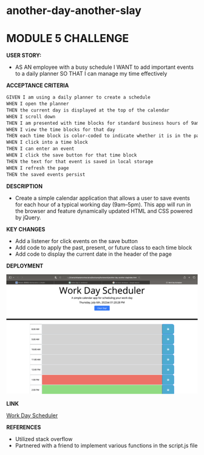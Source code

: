 # another-day-another-slay


# MODULE 5 CHALLENGE
<strong> USER STORY: </strong>

* AS AN employee with a busy schedule
I WANT to add important events to a daily planner
SO THAT I can manage my time effectively

<strong> ACCEPTANCE CRITERIA </STRONG>    

  ```bash
GIVEN I am using a daily planner to create a schedule
WHEN I open the planner
THEN the current day is displayed at the top of the calendar
WHEN I scroll down
THEN I am presented with time blocks for standard business hours of 9am to 5pm
WHEN I view the time blocks for that day
THEN each time block is color-coded to indicate whether it is in the past, present, or future
WHEN I click into a time block
THEN I can enter an event
WHEN I click the save button for that time block
THEN the text for that event is saved in local storage
WHEN I refresh the page
THEN the saved events persist
  ```

<STRONG> DESCRIPTION </strong>

* Create a simple calendar application that allows a user to save events for each hour of a typical working day (9am–5pm). This app will run in the browser and feature dynamically updated HTML and CSS powered by jQuery.

<STRONG> KEY CHANGES </strong>

* Add a listener for click events on the save button
* Add code to apply the past, present, or future class to each time block
* Add code to display the current date in the header of the page

<STRONG> DEPLOYMENT </strong>

![Image](Screenshot.png)

<STRONG> LINK </strong>

[Work Day Scheduler](https://saymiki.github.io/another-day-another-slay/)

<STRONG> REFERENCES </strong>

* Utilized stack overflow
* Partnered with a friend to implement various functions in the script.js file
